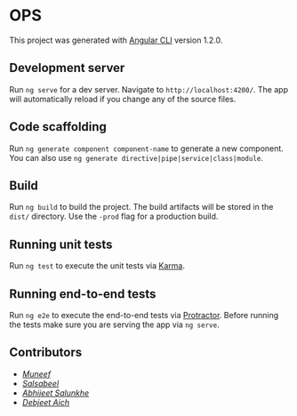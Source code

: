 # OPS

This project was generated with [Angular CLI](https://github.com/angular/angular-cli) version 1.2.0.

## Development server

Run `ng serve` for a dev server. Navigate to `http://localhost:4200/`. The app will automatically reload if you change any of the source files.

## Code scaffolding

Run `ng generate component component-name` to generate a new component. You can also use `ng generate directive|pipe|service|class|module`.

## Build

Run `ng build` to build the project. The build artifacts will be stored in the `dist/` directory. Use the `-prod` flag for a production build.

## Running unit tests

Run `ng test` to execute the unit tests via [Karma](https://karma-runner.github.io).

## Running end-to-end tests

Run `ng e2e` to execute the end-to-end tests via [Protractor](http://www.protractortest.org/).
Before running the tests make sure you are serving the app via `ng serve`.


## Contributors

* [*Muneef*](https://github.com/muneef)  
* [*Salsabeel*](https://github.com/salsabeeljamal) 
* [*Abhijeet Salunkhe*](https://bitbucket.org/abhijeet_salunkhe) 
* [*Debjeet Aich*](https://bitbucket.org/debjeet_aich)